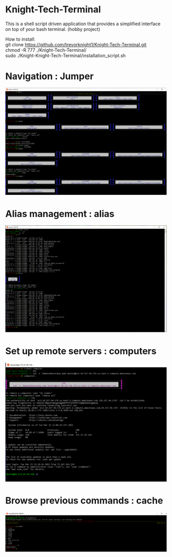 # Knight-Tech-Terminal

This is a shell script driven application that provides a simplified interface on top of your bash terminal. (hobby project)

How to install: <br />
git clone https://github.com/trevorknight1/Knight-Tech-Terminal.git <br />
chmod -R 777 ./Knight-Tech-Terminal/ <br />
sudo ./Knight-Knight-Tech-Terminal/installation_script.sh <br />


# Navigation : Jumper
![alt text for screen readers](/assets/jumper.PNG "Better Navigation")

# Alias management : alias
![alt text for screen readers](/assets/alias.png "Better Navigation")

# Set up remote servers : computers
![alt text for screen readers](/assets/remote.png "Better Navigation")

# Browse previous commands : cache
![alt text for screen readers](/assets/cache.PNG "Better Navigation")
